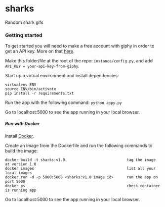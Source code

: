 # sharks
Random shark gifs

### Getting started
To get started you will need to make a free account with giphy in order to get an API key. More on that [here](https://developers.giphy.com/docs/).

Make this folder/file at the root of the repo: `instance/config.py`, and add `API_KEY = your-api-key-from-giphy`.

Start up a virtual environment and install dependencies:
```
virtualenv ENV
source ENV/bin/activate
pip install -r requirements.txt
```

Run the app with the following command:
`python appy.py`

Go to localhost:5000 to see the app running in your local browser.

##### Run with Docker
Install [Docker](https://docs.docker.com/engine/installation/).

Create an image from the Dockerfile and run the following commands to build the image:
```
docker build -t sharks:v1.0                            tag the image at version 1.0
docker images                                          list all your local images
docker run -d -p 5000:5000 <sharks:v1.0 image id>      run the app on port 5000 
docker ps                                              check container is running app
```

Go to localhost:5000 to see the app running in your local browser.
